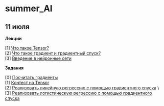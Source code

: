 # summer_AI

## 11 июля

**Лекции** 

[1] [Что такое Tensor?](https://github.com/Adelaaas/summer_AI/blob/main/1_%D0%A2%D0%B5%D0%BD%D0%B7%D0%BE%D1%80%D1%8B_Torch.ipynb) \
[2] [Что такое градиент и градиентный спуск?](https://github.com/Adelaaas/summer_AI/blob/main/2_%D0%93%D1%80%D0%B0%D0%B4%D0%B8%D0%B5%D0%BD%D1%82%D0%BD%D1%8B%D0%B9_%D1%81%D0%BF%D1%83%D1%81%D0%BA.ipynb) \
[3] [Введение в нейронные сети](https://github.com/Adelaaas/summer_AI/blob/main/3_%D0%92%D0%B2%D0%B5%D0%B4%D0%B5%D0%BD%D0%B8%D0%B5_%D0%B2_%D0%BD%D0%B5%D0%B9%D1%80%D0%BE%D0%BD%D0%BD%D1%8B%D0%B5_%D1%81%D0%B5%D1%82%D0%B8.ipynb) 

**Задания** 

[0] [Посчитать градиенты](https://github.com/Adelaaas/summer_AI/blob/main/%D0%97%D0%B0%D0%B4%D0%B0%D0%BD%D0%B8%D0%B5_0_Summer_practice.pdf) \
[1] [Контест на Tensor](https://contest.yandex.ru/contest/74863/enter/?retPage=) \
[2] [Реализовать линейную регрессию с помощью градиентного спуска](https://github.com/Adelaaas/summer_AI/blob/main/%D0%97%D0%B0%D0%B4%D0%B0%D0%BD%D0%B8%D0%B5_1_%D0%9B%D0%B8%D0%BD_%D1%80%D0%B5%D0%B3%D1%80%D0%B5%D1%81%D1%81%D0%B8%D1%8F_(self_implementation).ipynb) \
[3] [Реализовать логистическую регрессию с помощью градиентного спуска](https://github.com/Adelaaas/summer_AI/blob/main/%D0%97%D0%B0%D0%B4%D0%B0%D0%BD%D0%B8%D0%B5_2_%D0%9B%D0%BE%D0%B3_%D1%80%D0%B5%D0%B3%D1%80%D0%B5%D1%81%D1%81%D0%B8%D1%8F_(self_implementation).ipynb) 
